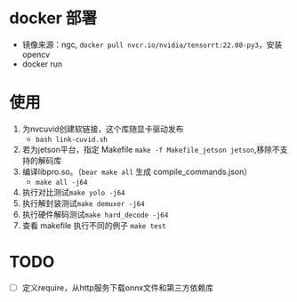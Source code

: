 # docker 部署
- 镜像来源：ngc, `docker pull nvcr.io/nvidia/tensorrt:22.08-py3`，安装opencv
- docker run

# 使用
1. 为nvcuvid创建软链接，这个库随显卡驱动发布
    - `bash link-cuvid.sh`
1. 若为jetson平台，指定 Makefile `make -f Makefile_jetson jetson`,移除不支持的解码库
2. 编译libpro.so。（`bear make all` 生成 compile_commands.json）
    - `make all -j64`
3. 执行对比测试`make yolo -j64`
4. 执行解封装测试`make demuxer -j64`
5. 执行硬件解码测试`make hard_decode -j64`
6. 查看 makefile 执行不同的例子 `make test`

# TODO
- [ ] 定义require，从http服务下载onnx文件和第三方依赖库

